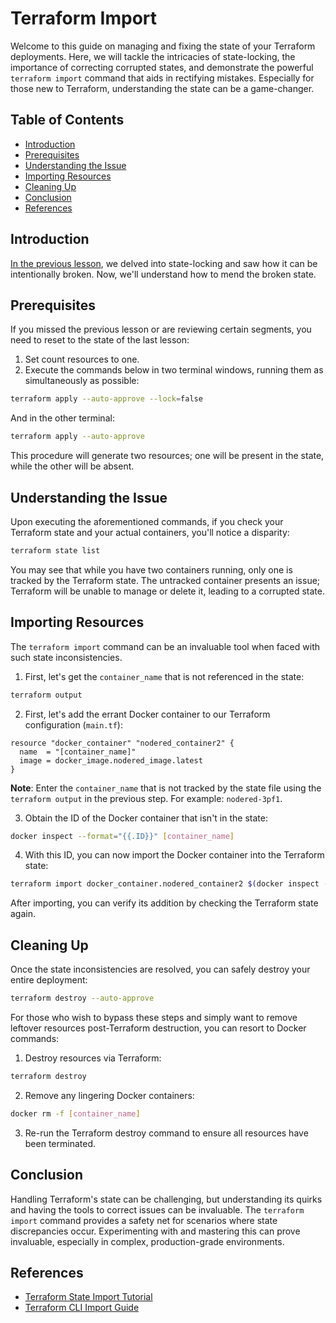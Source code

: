 # Terraform Import

Welcome to this guide on managing and fixing the state of your Terraform deployments. Here, we will tackle the intricacies of state-locking, the importance of correcting corrupted states, and demonstrate the powerful `terraform import` command that aids in rectifying mistakes. Especially for those new to Terraform, understanding the state can be a game-changer.

## Table of Contents

- [Introduction](#introduction)
- [Prerequisites](#prerequisites)
- [Understanding the Issue](#understanding-the-issue)
- [Importing Resources](#importing-resources)
- [Cleaning Up](#cleaning-up)
- [Conclusion](#conclusion)
- [References](#references)

## Introduction

[In the previous lesson](/03-terraform-docker/03-state-management/03-terraform-state-locking/README.md), we delved into state-locking and saw how it can be intentionally broken. Now, we'll understand how to mend the broken state.

## Prerequisites

If you missed the previous lesson or are reviewing certain segments, you need to reset to the state of the last lesson:
1. Set count resources to one.
2. Execute the commands below in two terminal windows, running them as simultaneously as possible:

```bash
terraform apply --auto-approve --lock=false
```
And in the other terminal:

```bash
terraform apply --auto-approve
```

This procedure will generate two resources; one will be present in the state, while the other will be absent.

## Understanding the Issue

Upon executing the aforementioned commands, if you check your Terraform state and your actual containers, you'll notice a disparity:

```bash
terraform state list
```

You may see that while you have two containers running, only one is tracked by the Terraform state. The untracked container presents an issue; Terraform will be unable to manage or delete it, leading to a corrupted state.

## Importing Resources

The `terraform import` command can be an invaluable tool when faced with such state inconsistencies.

1. First, let's get the `container_name` that is not referenced in the state:

```bash
terraform output
```

2. First, let's add the errant Docker container to our Terraform configuration (`main.tf`):

```hcl
resource "docker_container" "nodered_container2" {
  name  = "[container_name]"
  image = docker_image.nodered_image.latest
}
```

**Note**: Enter the `container_name` that is not tracked by the state file using the `terraform output` in the previous step. For example: `nodered-3pf1`.

3. Obtain the ID of the Docker container that isn't in the state:

```bash
docker inspect --format="{{.ID}}" [container_name]
```

4. With this ID, you can now import the Docker container into the Terraform state:

```bash
terraform import docker_container.nodered_container2 $(docker inspect --format="{{.ID}}" [container_name])
```

After importing, you can verify its addition by checking the Terraform state again.

## Cleaning Up

Once the state inconsistencies are resolved, you can safely destroy your entire deployment:

```bash
terraform destroy --auto-approve
```

For those who wish to bypass these steps and simply want to remove leftover resources post-Terraform destruction, you can resort to Docker commands:

1. Destroy resources via Terraform:

```bash
terraform destroy
```

2. Remove any lingering Docker containers:

```bash
docker rm -f [container_name]
```

3. Re-run the Terraform destroy command to ensure all resources have been terminated.

## Conclusion

Handling Terraform's state can be challenging, but understanding its quirks and having the tools to correct issues can be invaluable. The `terraform import` command provides a safety net for scenarios where state discrepancies occur. Experimenting with and mastering this can prove invaluable, especially in complex, production-grade environments.

## References

- [Terraform State Import Tutorial](https://developer.hashicorp.com/terraform/tutorials/state/state-import)
- [Terraform CLI Import Guide](https://developer.hashicorp.com/terraform/cli/import)